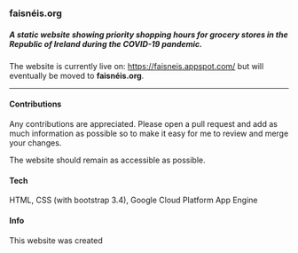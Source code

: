### faisnéis.org

##### A static website showing priority shopping hours for grocery stores in the Republic of Ireland during the COVID-19 pandemic.

The website is currently live on: https://faisneis.appspot.com/
but will eventually be moved to **faisnéis.org**.

---

#### Contributions

Any contributions are appreciated. Please open a pull request and add as much information as possible so to make it easy for me to review and merge your changes.

The website should remain as accessible as possible.

#### Tech

HTML, CSS (with bootstrap 3.4), Google Cloud Platform App Engine

#### Info

This website was created

